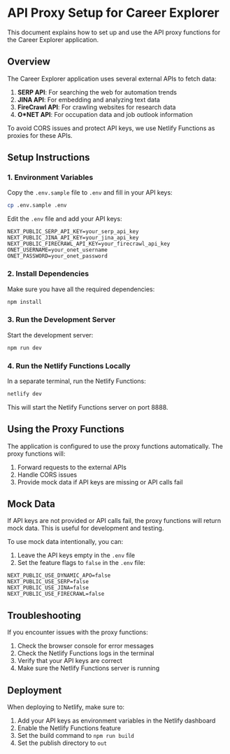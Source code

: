 # API Proxy Setup for Career Explorer

This document explains how to set up and use the API proxy functions for the Career Explorer application.

## Overview

The Career Explorer application uses several external APIs to fetch data:

1. **SERP API**: For searching the web for automation trends
2. **JINA API**: For embedding and analyzing text data
3. **FireCrawl API**: For crawling websites for research data
4. **O*NET API**: For occupation data and job outlook information

To avoid CORS issues and protect API keys, we use Netlify Functions as proxies for these APIs.

## Setup Instructions

### 1. Environment Variables

Copy the `.env.sample` file to `.env` and fill in your API keys:

```bash
cp .env.sample .env
```

Edit the `.env` file and add your API keys:

```
NEXT_PUBLIC_SERP_API_KEY=your_serp_api_key
NEXT_PUBLIC_JINA_API_KEY=your_jina_api_key
NEXT_PUBLIC_FIRECRAWL_API_KEY=your_firecrawl_api_key
ONET_USERNAME=your_onet_username
ONET_PASSWORD=your_onet_password
```

### 2. Install Dependencies

Make sure you have all the required dependencies:

```bash
npm install
```

### 3. Run the Development Server

Start the development server:

```bash
npm run dev
```

### 4. Run the Netlify Functions Locally

In a separate terminal, run the Netlify Functions:

```bash
netlify dev
```

This will start the Netlify Functions server on port 8888.

## Using the Proxy Functions

The application is configured to use the proxy functions automatically. The proxy functions will:

1. Forward requests to the external APIs
2. Handle CORS issues
3. Provide mock data if API keys are missing or API calls fail

## Mock Data

If API keys are not provided or API calls fail, the proxy functions will return mock data. This is useful for development and testing.

To use mock data intentionally, you can:

1. Leave the API keys empty in the `.env` file
2. Set the feature flags to `false` in the `.env` file:

```
NEXT_PUBLIC_USE_DYNAMIC_APO=false
NEXT_PUBLIC_USE_SERP=false
NEXT_PUBLIC_USE_JINA=false
NEXT_PUBLIC_USE_FIRECRAWL=false
```

## Troubleshooting

If you encounter issues with the proxy functions:

1. Check the browser console for error messages
2. Check the Netlify Functions logs in the terminal
3. Verify that your API keys are correct
4. Make sure the Netlify Functions server is running

## Deployment

When deploying to Netlify, make sure to:

1. Add your API keys as environment variables in the Netlify dashboard
2. Enable the Netlify Functions feature
3. Set the build command to `npm run build`
4. Set the publish directory to `out`
